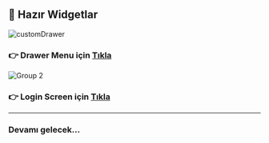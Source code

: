  <h2> 🚀 Hazır Widgetlar </h2> 

![customDrawer](https://github.com/user-attachments/assets/6f82cc24-224a-4505-92f5-1fc374103705)

### 👉 Drawer Menu için <a href="https://github.com/ozcanbayram/Flutter-Dart-Learning-Notes/tree/master/ready_custom_widgets/lib/feature/drawer_menu"> Tıkla </a> 


![Group 2](https://github.com/user-attachments/assets/20fc209f-cee8-4d72-8c81-e21acba8b8ec)

### 👉 Login Screen için <a href="https://github.com/ozcanbayram/Flutter-Dart-Learning-Notes/tree/master/ready_custom_widgets/lib/feature/register_screen"> Tıkla </a> 

<hr>

### Devamı gelecek...
